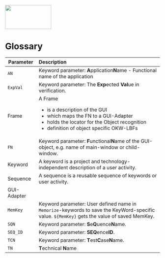 <img src="https://www.openkeyword.de/images/OKW_Logos/150x78/okw_color_msoffice_nobackground.png" width="150px" height="78px" />

# Glossary

| Parameter  | Description  |
| -----------|:-------------|
| `AN`       | Keyword parameter: **A**pplication**N**ame - Functional name of the application |
| `ExpVal`   | Keyword parameter: The **Exp**ected **Val**ue in verification. |
| Frame      | A Frame <ul><li>is a description of the GUI</li><li>which maps the FN to a GUI-Adapter</li><li>holds the locator for the Object recognition</li><li>definition of object specific OKW-LBFs </li></ul>  |
| `FN`       | Keyword parameter: **F**unctional**N**ame of the GUI-object, e.g. name of main-window or child-window.|
| Keyword    | A keyword is a project and technology-independent description of a user activity.|
| Sequence   | A sequence is a reusable sequence of keywords or user activity.|
| GUI-Adapter| |
| `MemKey`   | Keyword parameter: User defined name in `Memorize`-keywords to save the KeyWord-specific value. `${MemKey}` gets the value of saved MemKey. |
| `SQN`      | Keyword parameter: **S**e**Q**uence**N**ame. |
| `SEQ_ID`   | Keyword parameter: **SEQ**ence**ID**. |
| `TCN`      | Keyword parameter: **T**est**C**ase**N**ame. |
| `TN`       | **T**echnical **N**ame|
